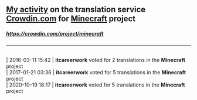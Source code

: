 ## [My activity](https://crowdin.com/profile/itcareerwork/activity "My profile") on the translation service [Crowdin.com](https://crowdin.com "crowdin.com") for [Minecraft](https://crowdin.com/project/minecraft "Minecraft Crowdin") project
##### <https://crowdin.com/project/minecraft>
***
<br>| 2016-03-11 15:42 | **itcareerwork** voted for 2 translations in the **Minecraft** project
<br>| 2017-01-21 03:36 | **itcareerwork** voted for 5 translations in the **Minecraft** project
<br>| 2020-10-19 18:17 | **itcareerwork** voted for 5 translations in the **Minecraft** project
